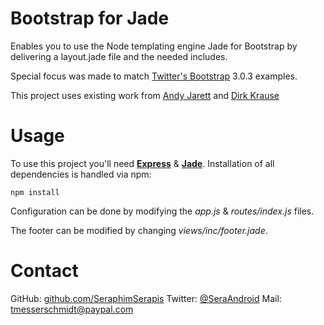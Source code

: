 Bootstrap for Jade
==================

Enables you to use the Node templating engine Jade for Bootstrap by delivering a layout.jade file and the needed includes.

Special focus was made to match [Twitter's Bootstrap][bootstrap] 3.0.3 examples.

This project uses existing work from [Andy Jarett][l1] and [Dirk Krause][l2]

Usage
==================
To use this project you'll need [**Express**][exp] & [**Jade**][jade]. Installation of all dependencies is handled via npm:

	npm install

Configuration can be done by modifying the *app.js* & *routes/index.js* files.

The footer can be modified by changing *views/inc/footer.jade*.

Contact
==================
GitHub: [github.com/SeraphimSerapis][github]
Twitter: [@SeraAndroid][twitter]
Mail: <tmesserschmidt@paypal.com>

[bootstrap]: http://twitter.github.com/bootstrap/
[github]: https://github.com/SeraphimSerapis
[twitter]: https://twitter.com/seraandroid
[l1]: http://www.andyjarrett.co.uk/blog/index.cfm/2011/12/21/layoutjade-for-Twitters-Bootstrap
[l2]: https://gist.github.com/1771035
[exp]: http://expressjs.com/guide.html
[jade]: http://jade-lang.com/
